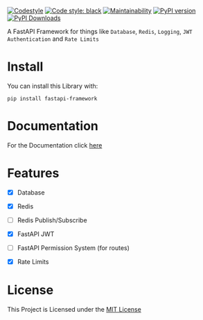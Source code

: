 [![Codestyle](https://github.com/Tert0/fastapi-framework/actions/workflows/codestyle.yaml/badge.svg)](https://github.com/Tert0/fastapi-framework/actions/workflows/codestyle.yaml)
[![Code style: black](https://img.shields.io/badge/code%20style-black-000000.svg)](https://github.com/psf/black)
[![Maintainability](https://api.codeclimate.com/v1/badges/27632fc7d85112fbdeaa/maintainability)](https://codeclimate.com/github/Tert0/fastapi-framework/maintainability)
[![PyPI version](https://badge.fury.io/py/fastapi-framework.svg)](https://badge.fury.io/py/fastapi-framework)
[![PyPI Downloads](https://img.shields.io/pypi/dm/fastapi-framework.svg)](https://pypi.org/project/fastapi-framework)


A FastAPI Framework for things like `Database`,
`Redis`, `Logging`, `JWT Authentication` and `Rate Limits` 

# Install

You can install this Library with:

```shell
pip install fastapi-framework
```

# Documentation

For the Documentation click [here](https://tert0.github.io/fastapi-framework)

# Features
- [x] Database
- [x] Redis
- [ ] Redis Publish/Subscribe
- [x] FastAPI JWT
- [ ] FastAPI Permission System (for routes)
- [x] Rate Limits


# License

This Project is Licensed under the [MIT License](https://mit-license.org/)
